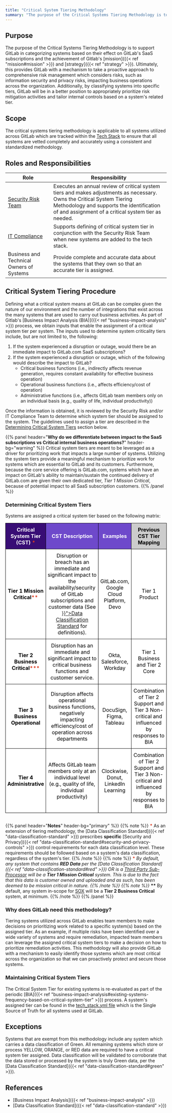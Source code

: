 ```yaml
---
title: "Critical System Tiering Methodology"
summary: "The purpose of the Critical Systems Tiering Methodology is to support GitLab in identifying and understanding the specific systems utilized across the organization that are considered essential in order to maintain operations."
---
```


## Purpose

The purpose of the Critical Systems Tiering Methodology is to support GitLab in categorizing systems based on their effect on GitLab's SaaS subscriptions and the achievement of Gitlab's [mission]({{< ref "mission#mission" >}}) and [strategy]({{< ref "strategy" >}}). Ultimately, this provides GitLab with a mechanism to take a proactive approach to comprehensive risk management which considers risks, such as information security and privacy risks, impacting business operations across the organization. Additionally, by classifying systems into specific tiers, GitLab will be in a better position to appropriately prioritize risk mitigation activities and tailor internal controls based on a system's related tier.

## Scope

The critical systems tiering methodology is applicable to all systems utilized across GitLab which are tracked within the [Tech Stack](https://gitlab.com/gitlab-com/www-gitlab-com/-/blob/master/data/tech_stack.yml) to ensure that all systems are vetted completely and accurately using a consistent and standardized methodology.

## Roles and Responsibilities

|Role|Responsibility|
|----------|------------------------------|
|[Security Risk Team](/handbook/security/security-assurance/security-risk/)|Executes an annual review of critical system tiers and makes adjustments as necessary. Owns the Critical System Tiering Methodology and supports the identification of and assignment of a critical system tier as needed.|
|[IT Compliance](/handbook/business-technology/it-compliance/)|Supports defining of critical system tier in conjunction with the Security Risk Team when new systems are added to the tech stack.|
|Business and Technical Owners of Systems|Provide complete and accurate data about the systems that they own so that an accurate tier is assigned.|

## Critical System Tiering Procedure

Defining what a critical system means at GitLab can be complex given the nature of our environment and the number of integrations that exist across the many systems that are used to carry out business activities. As part of Gitlab's [Business Impact Analysis (BIA)]({{< ref "business-impact-analysis" >}}) process, we obtain inputs that enable the assignment of a critical system tier per system. The inputs used to determine system criticality tiers include, but are not limited to, the following:

1. If the system experienced a disruption or outage, would there be an immediate impact to GitLab.com SaaS subscriptions?
1. If the system experienced a disruption or outage, which of the following would describe the impact to GitLab?
   - Critical business functions (i.e., indirectly affects revenue generation, requires constant availability for effective business operation)
   - Operational business functions (i.e., affects efficiency/cost of operation)
   - Administrative functions (i.e., affects GitLab team members only on an individual basis (e.g., quality of life, individual productivity))

Once the information is obtained, it is reviewed by the Security Risk and/or IT Compliance Team to determine which system tier should be assigned to the system. The guidelines used to assign a tier are described in the [Determining Critical System Tiers](#determining-critical-system-tiers) section below.

{{% panel header="**Why do we differentiate between impact to the SaaS subscriptions vs Critical internal business operations?**" header-bg="warning" %}}
Critical system tiers are meant to be leveraged as a driver for prioritizing work that impacts a large number of systems. Utilizing the system tiers provide a meaningful mechanism to prioritize work for systems which are essential to GitLab and its customers. Furthermore, because the core service offering is GitLab.com, systems which have an impact on GitLab's ability to maintain/sustain the continued delivery of GitLab.com are given their own dedicated tier, *Tier 1 Mission Critical*, because of potential impact to all SaaS subscription customers.
{{% /panel %}}

### Determining Critical System Tiers

Systems are assigned a critical system tier based on the following matrix:

<style type="text/css">
.tg  {border-collapse:collapse;border-spacing:0;margin:0px auto;}
.tg td{border-color:black;border-style:solid;border-width:1px;overflow:hidden;padding:10px 5px;word-break:normal;}
.tg th{border-color:black;border-style:solid;border-width:1px;overflow:hidden;padding:10px 5px;word-break:normal;}
.tg .tg-zqun{background-color:#ffffff;color:#000000;text-align:center;vertical-align:middle}
.tg .tg-knp3{background-color:#6e49cb;border-color:#000000;color:#ffffff !important;;
  text-align:center;vertical-align:middle}
.tg .tg-clye{background-color:#380d75;color:#ffffff;font-weight:bold;text-align:center;vertical-align:middle}
.tg .tg-fecx{background-color:#cccccc;color:#000000;font-weight:bold;text-align:center;vertical-align:middle}
.tg .tg-cc97{background-color:#380d75;color:#ffffff;text-align:center;vertical-align:middle}
.tg .tg-dxvi{background-color:#6e49cb;color:#ffffff;font-weight:bold;text-align:center;vertical-align:middle}
.tg .tg-e02t{background-color:#ffffff;border-color:#000000;color:#000000 !important;;
  font-weight:bold;text-align:center;vertical-align:middle}
.tg .tg-9hzb{background-color:#FFF;font-weight:bold;text-align:center;vertical-align:top}
</style>
<table class="tg">
<tbody>
  <tr>
    <td class="tg-clye">Critical System Tier (CST) <span style="color:#DB3B21;">*</span></td>
    <td class="tg-dxvi">CST Description</td>
    <td class="tg-dxvi">Examples</td>
    <td class="tg-fecx">Previous CST Tier Mapping</td>
  </tr>
  <tr>
    <td class="tg-e02t">Tier 1 Mission Critical<span style="color:#DB3B21;">**</span></td>
    <td class="tg-zqun">Disruption or breach has an immediate and significant impact to the availability/security of GitLab subscriptions and customer data (See <a href="{{< ref "data-classification-standard#data-classification-definitions" >}}">Data Classification Standard</a> for definitions).</td>
    <td class="tg-zqun">GitLab.com, Google Cloud Platform, Devo</td>
    <td class="tg-zqun">Tier 1 Product</td>
  </tr>
  <tr>
    <td class="tg-e02t">Tier 2 Business Critical<span style="color:#DB3B21;">***</span></td>
    <td class="tg-zqun">Disruption has an immediate and significant impact to critical business functions and customer service.</td>
    <td class="tg-zqun">Okta, Salesforce, Workday</td>
    <td class="tg-zqun">Tier 1 Business and Tier 2 Core</td>
  </tr>
  <tr>
    <td class="tg-e02t">Tier 3 Business Operational</td>
    <td class="tg-zqun">Disruption affects operational business functions, negatively impacting efficiency/cost of operation across departments</td>
    <td class="tg-zqun">DocuSign, Figma, Tableau</td>
    <td class="tg-zqun">Combination of Tier 2 Support and Tier 3 Non-critical and influenced by responses to BIA</td>
  </tr>
  <tr>
    <td class="tg-e02t">Tier 4 Administrative</td>
    <td class="tg-zqun">Affects GitLab team members only at an individual level (e.g., quality of life, individual productivity)</td>
    <td class="tg-zqun">Clockwise, Donut, LinkedIn Learning</td>
    <td class="tg-zqun">Combination of Tier 2 Support and Tier 3 Non-critical and influenced by responses to BIA</td>
  </tr>
</tbody>
</table>
<br/>

{{% panel header="**Notes**" header-bg="primary" %}}
{{% note %}}
<span style="color:#DB3B21;"><b>\*</b></span> As an extension of tiering methodology, the [Data Classification Standard]({{< ref "data-classification-standard" >}}) prescribes **specific** [Security and Privacy]({{< ref "data-classification-standard#security-and-privacy-controls" >}}) control requirements for each data classification level. These requirements should be followed based on a system's data classification, regardless of the system's tier.
{{% /note %}}
{{% note %}}
<span style="color:#DB3B21;"><b>\**</b></span> By default, any system that contains <b>RED Data</b> per the [Data Classification Standard]({{< ref "data-classification-standard#red" >}}) OR is a [Third Party Sub-Processor](https://about.gitlab.com/privacy/subprocessors/#third-party-sub-processors) will be a **Tier 1 Mission Critical** system. This is due to the fact that this data is customer owned and uploaded and as such, has been deemed to be mission critical in nature.
{{% /note %}}
{{% note %}}
<span style="color:#DB3B21;"><b>*\*\*</b></span> By default, any system in-scope for [SOX](https://about.gitlab.com/handbook/internal-audit/sarbanes-oxley/) will be a **Tier 2 Business Critical** system, at minimum.
{{% /note %}}
{{% /panel %}}

### Why does GitLab need this methodology?

Tiering systems utilized across GitLab enables team members to make decisions on prioritizing work related to a specific system(s) based on the assigned tier. As an example, if multiple risks have been identified over a wide variety of systems and require remediation, impacted team members can leverage the assigned critical system tiers to make a decision on how to prioritize remediation activities. This methodology will also provide GitLab with a mechanism to easily identify those systems which are most critical across the organization so that we can proactively protect and secure those systems.

### Maintaining Critical System Tiers

The Critical System Tier for existing systems is re-evaluated as part of the periodic [BIA]({{< ref "business-impact-analysis#existing-systems-frequency-based-on-critical-system-tier" >}}) process. A system's assigned tier can be found in the [tech_stack.yml file](https://gitlab.com/gitlab-com/www-gitlab-com/-/blob/master/data/tech_stack.yml) which is the Single Source of Truth for all systems used at GitLab.

## Exceptions

Systems that are exempt from this methodology include any system which carries a data classification of Green. All remaining systems which store or process YELLOW, ORANGE, or RED data are required to have a critical system tier assigned. Data classification will be validated to corroborate that the data stored or processed by the system is truly Green data, per the [Data Classification Standard]({{< ref "data-classification-standard#green" >}}).

## References

- [Business Impact Analysis]({{< ref "business-impact-analysis" >}})
- [Data Classification Standard]({{< ref "data-classification-standard" >}})
